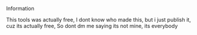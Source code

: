 Information

This tools was actually free, I dont know who made this, but i just publish it, cuz its actually free, So dont dm me saying its not mine, its everybody
